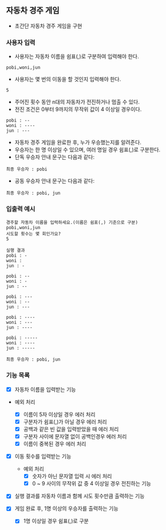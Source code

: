 ## 자동차 경주 게임

- 초간단 자동차 경주 게임을 구현

### 사용자 입력

- 사용자는 자동차 이름을 쉼표(,)로 구분하여 입력해야 한다.

```
pobi,woni,jun
```

- 사용자는 몇 번의 이동을 할 것인지 입력해야 한다.

```
5
```

- 주어진 횟수 동안 n대의 자동차가 전진하거나 멈출 수 있다.
- 전진 조건은 0부터 9까지의 무작위 값이 4 이상일 경우이다.

```
pobi : --
woni : ----
jun : ---
```

- 자동차 경주 게임을 완료한 후, 누가 우승했는지를 알려준다.
- 우승자는 한 명 이상일 수 있으며, 여러 명일 경우 쉼표(,)로 구분한다.
- 단독 우승자 안내 문구는 다음과 같다:

```
최종 우승자 : pobi
```

- 공동 우승자 안내 문구는 다음과 같다:

```
최종 우승자 : pobi, jun
```

### 입출력 예시

```
경주할 자동차 이름을 입력하세요.(이름은 쉼표(,) 기준으로 구분)
pobi,woni,jun
시도할 횟수는 몇 회인가요?
5

실행 결과
pobi : -
woni :
jun : -

pobi : --
woni : -
jun : --

pobi : ---
woni : --
jun : ---

pobi : ----
woni : ---
jun : ----

pobi : -----
woni : ----
jun : -----

최종 우승자 : pobi, jun

```

### 기능 목록

- [x] 자동차 이름을 입력받는 기능

- 예외 처리

  - [x] 이름이 5자 이상일 경우 에러 처리
  - [x] 구분자가 쉼표(,)가 아닐 경우 에러 처리
  - [x] 공백과 같은 빈 값을 입력받았을 때 에러 처리
  - [x] 구분자 사이에 문자열 없이 공백인경우 에러 처리
  - [x] 이름이 중복된 경우 에러 처리

- [x] 이동 횟수를 입력받는 기능

  - 예외 처리
    - [x] 숫자가 아닌 문자열 입력 시 에러 처리
    - [x] 0 ~ 9 사이의 무작위 값 중 4 이상일 경우 전진하는 기능

- [x] 실행 결과를 자동차 이름과 함께 시도 횟수만큼 출력하는 기능

- [x] 게임 완료 후, 1명 이상의 우승자를 출력하는 기능
  - [x] 1명 이상일 경우 쉼표(,)로 구분

